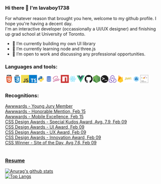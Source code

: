 ### Hi there 👋 I'm lavaboy1738

For whatever reason that brought you here, welcome to my github profile. I hope you're having a decent day.
<br/>
I'm an interactive developer (occassionally a UI/UX designer) and finishing up grad school at University of Toronto. 

- 🔭 I’m currently building my own UI library
- 🌱 I’m currently learning node and three.js
- 🤝 I’m open to work and discussing any professional opportunities.

### Languages and tools: 
<img align="left" width="26px" src="https://raw.githubusercontent.com/github/explore/80688e429a7d4ef2fca1e82350fe8e3517d3494d/topics/html/html.png" />
<img align="left" width="26px" src="https://raw.githubusercontent.com/github/explore/80688e429a7d4ef2fca1e82350fe8e3517d3494d/topics/css/css.png" />
<img align="left" width="26px" src="https://raw.githubusercontent.com/github/explore/80688e429a7d4ef2fca1e82350fe8e3517d3494d/topics/javascript/javascript.png" />
<img align="left" width="26px" src="https://raw.githubusercontent.com/github/explore/80688e429a7d4ef2fca1e82350fe8e3517d3494d/topics/typescript/typescript.png" />
<img align="left" width="26px" src="https://raw.githubusercontent.com/github/explore/80688e429a7d4ef2fca1e82350fe8e3517d3494d/topics/python/python.png" />
<img align="left" width="26px" src="https://raw.githubusercontent.com/github/explore/80688e429a7d4ef2fca1e82350fe8e3517d3494d/topics/sql/sql.png" />
<img align="left" width="26px" src="https://raw.githubusercontent.com/github/explore/80688e429a7d4ef2fca1e82350fe8e3517d3494d/topics/sass/sass.png" />
<img align="left" width="26px" src="https://raw.githubusercontent.com/github/explore/80688e429a7d4ef2fca1e82350fe8e3517d3494d/topics/npm/npm.png" />
<img align="left" width="26px" src="https://raw.githubusercontent.com/github/explore/80688e429a7d4ef2fca1e82350fe8e3517d3494d/topics/react/react.png" />
<img align="left" width="26px" src="https://raw.githubusercontent.com/github/explore/80688e429a7d4ef2fca1e82350fe8e3517d3494d/topics/vue/vue.png" />
<img align="left" width="26px" src="https://raw.githubusercontent.com/github/explore/78df643247d429f6cc873026c0622819ad797942/topics/github/github.png" />
<img align="left" width="26px" src="https://raw.githubusercontent.com/github/explore/80688e429a7d4ef2fca1e82350fe8e3517d3494d/topics/nodejs/nodejs.png" />
<img align="left" width="26px" src="https://raw.githubusercontent.com/github/explore/80688e429a7d4ef2fca1e82350fe8e3517d3494d/topics/terminal/terminal.png" />
<img align="left" width="26px" src="https://raw.githubusercontent.com/github/explore/80688e429a7d4ef2fca1e82350fe8e3517d3494d/topics/redux/redux.png" />
<img align="left" width="26px" src="https://raw.githubusercontent.com/github/explore/80688e429a7d4ef2fca1e82350fe8e3517d3494d/topics/firebase/firebase.png"/>
<img align="left" width="26px" src="https://raw.githubusercontent.com/github/explore/80688e429a7d4ef2fca1e82350fe8e3517d3494d/topics/babel/babel.png"/>
<img align="left" width="26px" src="https://raw.githubusercontent.com/github/explore/80688e429a7d4ef2fca1e82350fe8e3517d3494d/topics/webpack/webpack.png"/>
<img align="left" width="26px" src="https://raw.githubusercontent.com/github/explore/80688e429a7d4ef2fca1e82350fe8e3517d3494d/topics/styled-components/styled-components.png"/>
</br>
</br>

### Recognitions: 
<a href="https://www.awwwards.com/jury-member/ronnie-feng" target="-_blank">Awwwards - Young Jury Member</a>
</br>
<a href="https://www.awwwards.com/sites/ronnie-feng-portfolio" target="-_blank">Awwwards - Honorable Mention, Feb 15</a>
</br>
<a href="https://www.awwwards.com/sites/ronnie-feng-portfolio" target="-_blank">Awwwards - Mobile Excellence, Feb 15</a>
</br>
<a href="https://www.cssdesignawards.com/sites/ronnie-feng-portfolio/38590/" target="-_blank">CSS Design Awards - Special Kudos Award, Avg. 7.9, Feb 09</a>
</br>
<a href="https://www.cssdesignawards.com/sites/ronnie-feng-portfolio/38590/" target="-_blank">CSS Design Awards - UI Award, Feb 09</a>
</br>
<a href="https://www.cssdesignawards.com/sites/ronnie-feng-portfolio/38590/" target="-_blank">CSS Design Awards - UX Award, Feb 09</a>
</br>
<a href="https://www.cssdesignawards.com/sites/ronnie-feng-portfolio/38590/" target="-_blank">CSS Design Awards - Innovation Award, Feb 09</a>
</br>
<a href="https://www.csswinner.com/details/ronnie-feng-portfolio/15167" target="_blank">CSS Winner - Site of the Day, Avg 7.6, Feb 09</a>
</br>
</br>

### [Resume](https://drive.google.com/file/d/1ETagP6Klf87zNvq0prhYlE0UVH4AN3pl/view?usp=sharing)

[![Anurag's github stats](https://github-readme-stats.vercel.app/api?username=lavaboy1738&show_icons=true)](https://youtu.be/xvFZjo5PgG0)
</br>
[![Top Langs](https://github-readme-stats.vercel.app/api/top-langs/?username=lavaboy1738&layout=compact)](https://youtu.be/xvFZjo5PgG0)

